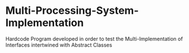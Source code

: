 # Multi-Processing-System-Implementation
Hardcode Program developed in order to test the Multi-Implementation of Interfaces intertwined with Abstract Classes
